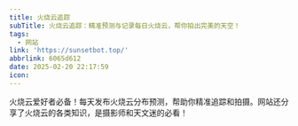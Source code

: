 ```yaml
---
title: 火烧云追踪
subTitle: 火烧云追踪：精准预测与记录每日火烧云，帮你拍出完美的天空！
tags:
  - 网站
link: 'https://sunsetbot.top/'
abbrlink: 6065d612
date: 2025-02-20 22:17:59
icon:
---
```


火烧云爱好者必备！每天发布火烧云分布预测，帮助你精准追踪和拍摄。网站还分享了火烧云的各类知识，是摄影师和天文迷的必看！